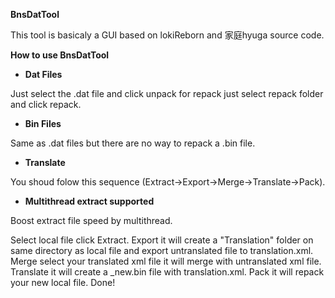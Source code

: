 **BnsDatTool**

This tool is basicaly a GUI based on lokiReborn and 家庭hyuga source code.


**How to use BnsDatTool**

 - **Dat Files**

Just select the .dat file and click unpack for repack just select repack folder and click repack.

 - **Bin Files**

Same as .dat files but there are no way to repack a .bin file.

 - **Translate**

You shoud folow this sequence (Extract->Export->Merge->Translate->Pack).

- **Multithread extract supported**

Boost extract file speed by multithread.

Select local file click Extract.
Export it will create a "Translation" folder on same directory as local file and export untranslated file to translation.xml.
Merge select your translated xml file it will merge with untranslated xml file.
Translate it will create a _new.bin file with translation.xml.
Pack it will repack your new local file.
Done!
